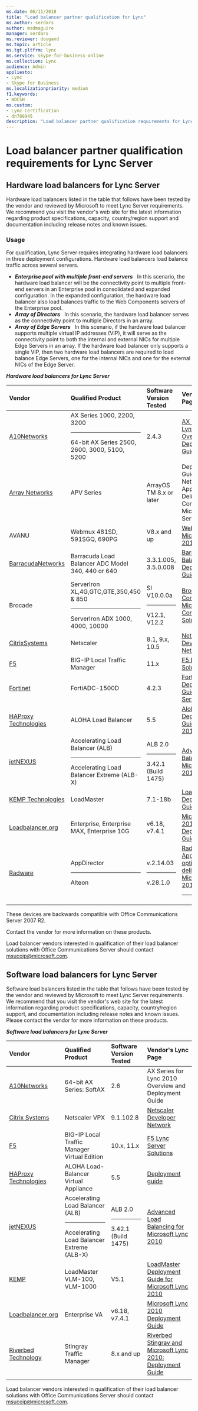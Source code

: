 ```yaml
---
ms.date: 06/11/2018
title: "Load balancer partner qualification for Lync"
ms.author: serdars
author: msdmaguire
manager: serdars
ms.reviewer: dougand
ms.topic: article
ms.tgt.pltfrm: lync
ms.service: skype-for-business-online
ms.collection: Lync
audience: Admin
appliesto:
- Lync
- Skype for Business 
ms.localizationpriority: medium
f1.keywords:
- NOCSH
ms.custom:
- Lync Certification
- dn788945
description: "Load balancer partner qualification requirements for Lync."
---
```


# Load balancer partner qualification requirements for Lync Server

## Hardware load balancers for Lync Server
Hardware load balancers listed in the table that follows have been tested by the vendor and reviewed by Microsoft to meet Lync Server requirements. We recommend you visit the vendor's web site for the latest information regarding product specifications, capacity, country/region support and documentation including release notes and known issues. 

### Usage

For qualification, Lync Server requires integrating hardware load balancers in three deployment configurations. Hardware load balancers load balance traffic across several servers.

- ***Enterprise pool with multiple front-end servers***&nbsp;&nbsp; In this scenario, the hardware load balancer will be the connectivity point to multiple front-end servers in an Enterprise pool in consolidated and expanded configuration. In the expanded configuration, the hardware load balancer also load balances traffic to the Web Components servers of the Enterprise pool.
- ***Array of Directors***&nbsp;&nbsp; In this scenario, the hardware load balancer serves as the connectivity point to multiple Directors in an array.
- ***Array of Edge Servers***&nbsp;&nbsp; In this scenario, if the hardware load balancer supports multiple virtual IP addresses (VIP), it will serve as the connectivity point to both the internal and external NICs for multiple Edge Servers in an array. If the hardware load balancer only supports a single VIP, then two hardware load balancers are required to load balance Edge Servers, one for the internal NICs and one for the external NICs of the Edge Server.

***Hardware load balancers for Lync Server***

|Vendor|Qualified Product|Software Version Tested|Vendor's Lync Page|
|:--- |:--- |:--- |:--- |
|[A10Networks](https://www.a10networks.com/)| AX Series 1000, 2200, 3200 <br/><hr> 64-bit AX Series 2500, 2600, 3000, 5100, 5200| 2.4.3 |  [AX Series for Lync 2010 Overview and Deployment Guide](https://www.a10networks.com/solutions/)|
|[Array Networks](https://arraynetworks.com) | APV Series | ArrayOS TM 8.x or later |Deployment Guide for Array Networks APV Application Delivery Controllers and Microsoft Lync Server 2010|
|AVANU |Webmux 481SD, 591SGQ, 690PG| V8.x and up|[WebMux and Microsoft Lync 2010](https://avanu.com/skype-for-business-load-balancing/)|
|[BarracudaNetworks](https://www.barracuda.com/products)|Barracuda Load Balancer ADC Model 340, 440 or 640|3.3.1.005, 3.5.0.008| [Barracuda Load Balancer Deployment Guide](https://techlib.barracuda.com/ADC/MSLyncDeployOverview)|
|Brocade |ServerIron XL,4G,GTC,GTE,350,450 &amp; 850<br/><hr> ServerIron ADX 1000, 4000, 10000|SI V10.0.0a<br/><hr>V12.1, V12.2|[Brocade Communications' Microsoft Unified Communications Solutions](https://www.brocade.com/partnerships/technology-alliance-partners/partner-details/microsoft/microsoft-office-communications-server/index.page)|
|[CitrixSystems](https://www.citrix.com/global-partners/microsoft/) |Netscaler|8.1, 9.x, 10.5|[Netscaler Developer Network](https://www.citrix.com/community.html)|
|[F5](https://www.f5.com/partners/technology-alliances/microsoft) |BIG-IP Local Traffic Manager|11.x|[F5 Lync Server Solutions](https://f5.com/partners/product-technology-alliances/microsoft)|
|[Fortinet](http://www.fortinet.com/) |FortiADC-1500D|4.2.3|[Fortinet ADC Deployment Guide for Lync Server 2013](http://docs.fortinet.com/d/fortiadc-load-balancing-lync)|
|[HAProxy Technologies](http://www.haproxy.com/solutions/load-balancing-for-microsoft-products/) |ALOHA Load Balancer|5.5|[Aloha Deployment Guide for Lync 2010](http://www.haproxy.com/static/media/uploads/eng/resources/aloha_load_balancer_appnotes_0061_lync_2010_deployment_guide_en.pdf)|
|[jetNEXUS](http://www.jetnexus.com/support/applications/microsoft-lync/) |Accelerating Load Balancer (ALB)<br/><hr>Accelerating Load Balancer Extreme (ALB-X) |ALB 2.0 <br/><hr>3.42.1 (Build 1475) |[Advanced Load Balancing for Microsoft Lync 2010](http://www.jetnexus.com/support/applications/microsoft-lync/)|
|[KEMP Technologies](http://www.kemptechnologies.com/) |LoadMaster|7.1-18b|[LoadMaster Deployment Guide](https://kemptechnologies.com/microsoft-load-balancing/load-balancing-microsoft-lync/)|
|[Loadbalancer.org](http://loadbalancer.org/) |Enterprise, Enterprise MAX, Enterprise 10G|v6.18, v7.4.1|[Microsoft Lync 2010 Deployment Guide](https://www.microsoft.com/en-us/download/details.aspx?id=5317)|
|[Radware](http://www.radware.com/) |  AppDirector  <br/><hr>  Alteon   |v.2.14.03<br/><hr> v.28.1.0   |[Radware AppDirector optimizing the delivery of Microsoft Lync 2010](http://www.radware.com/Partners/TechnologyPartners/Microsoft/)<br/><hr> |
| |         |         ||

These devices are backwards compatible with Office Communications Server 2007 R2. 

Contact the vendor for more information on these products.

Load balancer vendors interested in qualification of their load balancer solutions with Office Communications Server should contact <a href="mailto:msucoip@microsoft.com">msucoip@microsoft.com</a>.

## Software load balancers for Lync Server

Software load balancers listed in the table that follows  have been tested by the vendor and reviewed by Microsoft to meet Lync Server requirements. We recommend that you visit the vendor's web site for the latest information regarding product specifications, capacity, country/region support, and documentation including release notes and known issues. Please contact the vendor for more information on these products.

***Software load balancers for Lync Server***

|Vendor|Qualified Product |Software Version Tested|Vendor's Lync Page|
|:--- |:--- |:--- |:--- |
|[A10Networks](https://www.a10networks.com) |64-bit AX Series: SoftAX|2.6|AX Series for Lync 2010 Overview and Deployment Guide|
|[Citrix Systems](https://www.citrix.com/)     |Netscaler VPX|9.1.102.8|[Netscaler Developer Network](https://www.citrix.com/community.html)|
|[F5](https://f5.com/) |BIG-IP Local Traffic Manager Virtual Edition|10.x, 11.x|[F5 Lync Server Solutions](https://f5.com/partners/product-technology-alliances/microsoft)|
|[HAProxy Technologies](http://www.haproxy.com/solutions/load-balancing-for-microsoft-products/)|ALOHA Load-Balancer Virtual Appliance|5.5|[Deployment guide](http://www.haproxy.com/static/media/uploads/eng/resources/aloha_load_balancer_appnotes_0061_lync_2010_deployment_guide_en.pdf)|
|[jetNEXUS](http://www.jetnexus.com/support/applications/microsoft-lync/) |  Accelerating Load Balancer (ALB)  <br/><hr>  Accelerating Load Balancer Extreme (ALB-X)    |  ALB 2.0   <br/><hr>3.42.1 (Build 1475)|[Advanced Load Balancing for Microsoft Lync 2010](http://www.jetnexus.com/support/applications/microsoft-lync/)|
|[KEMP](http://www.kemptechnologies.com/) |LoadMaster VLM-100, VLM-1000|V5.1|[LoadMaster Deployment Guide for Microsoft Lync 2010](https://kemptechnologies.com/files/downloads/documentation/Lync/KEMP_Lync_2010_Deployment_Guide.pdf)|
|[Loadbalancer.org](http://loadbalancer.org/)|Enterprise VA|v6.18, v7.4.1|[Microsoft Lync 2010 Deployment Guide](https://pdfs.loadbalancer.org/Microsoft_Lync_Deployment_Guide.pdf)|
|[Riverbed Technology](http://www.riverbed.com/) |Stingray Traffic Manager|8.x and up|[Riverbed Stingray and Microsoft Lync 2010: Deployment Guide](https://splash.riverbed.com/docs/DOC-1335)|
|     |         |         | |

Load balancer vendors interested in qualification of their load balancer solutions with Office Communications Server should contact <a href="mailto:msucoip@microsoft.com">msucoip@microsoft.com</a>.

